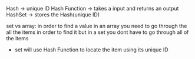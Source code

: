 Hash -> unique ID
Hash Function -> takes a input and returns an output
HashSet -> stores the Hash(unique ID)

set vs array:
in order to find a value in an array you need to go through the all the items in order to find it
but in a set you dont have to go through all of the items
- set will use Hash Function to locate the item using its unique ID